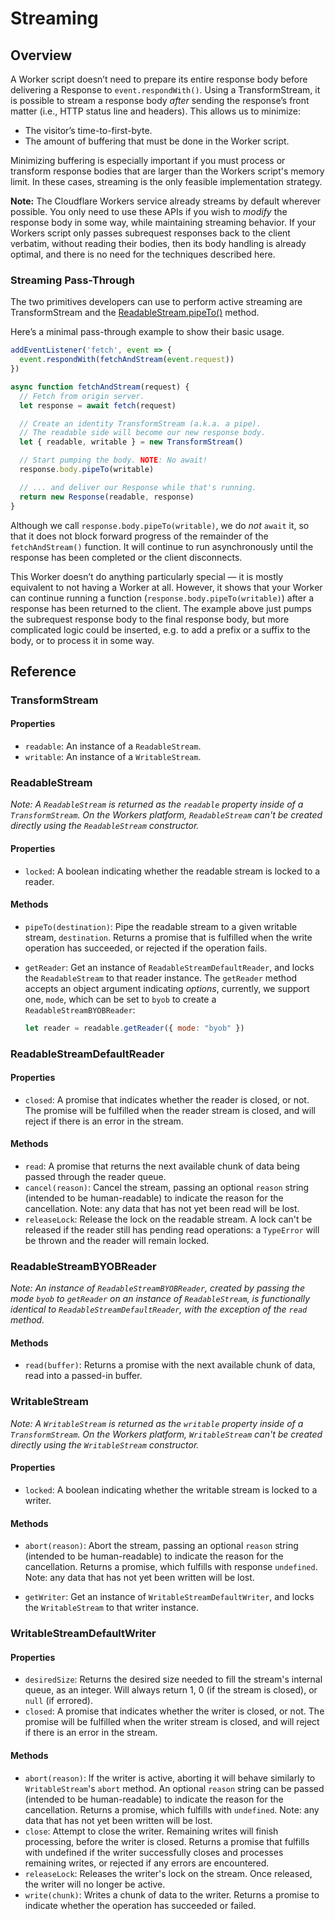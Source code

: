 # Streaming

## Overview

A Worker script doesn’t need to prepare its entire response body before delivering a Response to `event.respondWith()`. Using a TransformStream, it is possible to stream a response body _after_ sending the response’s front matter (i.e., HTTP status line and headers). This allows us to minimize:

- The visitor’s time-to-first-byte.
- The amount of buffering that must be done in the Worker script.

Minimizing buffering is especially important if you must process or transform response bodies that are larger than the Workers script's memory limit. In these cases, streaming is the only feasible implementation strategy.

**Note:** The Cloudflare Workers service already streams by default wherever possible. You only need to use these APIs if you wish to _modify_ the response body in some way, while maintaining streaming behavior. If your Workers script only passes subrequest responses back to the client verbatim, without reading their bodies, then its body handling is already optimal, and there is no need for the techniques described here.

### Streaming Pass-Through

The two primitives developers can use to perform active streaming are TransformStream and the [ReadableStream.pipeTo()](https://developer.mozilla.org/en-US/docs/Web/API/ReadableStream/pipeTo) method.

Here’s a minimal pass-through example to show their basic usage.

```javascript
addEventListener('fetch', event => {
  event.respondWith(fetchAndStream(event.request))
})

async function fetchAndStream(request) {
  // Fetch from origin server.
  let response = await fetch(request)

  // Create an identity TransformStream (a.k.a. a pipe).
  // The readable side will become our new response body.
  let { readable, writable } = new TransformStream()

  // Start pumping the body. NOTE: No await!
  response.body.pipeTo(writable)

  // ... and deliver our Response while that's running.
  return new Response(readable, response)
}
```

Although we call `response.body.pipeTo(writable)`, we do _not_ `await` it, so that it does not block forward progress of the remainder of the `fetchAndStream()` function. It will continue to run asynchronously until the response has been completed or the client disconnects.

This Worker doesn’t do anything particularly special — it is mostly equivalent to not having a Worker at all. However, it shows that your Worker can continue running a function (`response.body.pipeTo(writable)`) after a response has been returned to the client. The example above just pumps the subrequest response body to the final response body, but more complicated logic could be inserted, e.g. to add a prefix or a suffix to the body, or to process it in some way.

## Reference

### TransformStream

#### Properties

- `readable`: An instance of a `ReadableStream`.
- `writable`: An instance of a `WritableStream`.

### ReadableStream

_Note: A `ReadableStream` is returned as the `readable` property inside of a `TransformStream`. On the Workers platform, `ReadableStream` can't be created directly using the `ReadableStream` constructor._

#### Properties

- `locked`: A boolean indicating whether the readable stream is locked to a reader.

#### Methods

- `pipeTo(destination)`: Pipe the readable stream to a given writable stream, `destination`. Returns a promise that is fulfilled when the write operation has succeeded, or rejected if the operation fails.

- `getReader`: Get an instance of `ReadableStreamDefaultReader`, and locks the `ReadableStream` to that reader instance. The `getReader` method accepts an object argument indicating _options_, currently, we support one, `mode`, which can be set to `byob` to create a `ReadableStreamBYOBReader`:

  ```javascript
  let reader = readable.getReader({ mode: "byob" })
  ```

### ReadableStreamDefaultReader

#### Properties

- `closed`: A promise that indicates whether the reader is closed, or not. The promise will be fulfilled when the reader stream is closed, and will reject if there is an error in the stream.

#### Methods

- `read`: A promise that returns the next available chunk of data being passed through the reader queue.
- `cancel(reason)`: Cancel the stream, passing an optional `reason` string (intended to be human-readable) to indicate the reason for the cancellation. Note: any data that has not yet been read will be lost.
- `releaseLock`: Release the lock on the readable stream. A lock can't be released if the reader still has pending read operations: a `TypeError` will be thrown and the reader will remain locked.

### ReadableStreamBYOBReader

*Note: An instance of `ReadableStreamBYOBReader`, created by passing the mode `byob` to `getReader` on an instance of `ReadableStream`, is functionally identical to `ReadableStreamDefaultReader`, with the exception of the `read` method.*

#### Methods

- `read(buffer)`: Returns a promise with the next available chunk of data, read into a passed-in buffer.

### WritableStream

_Note: A `WritableStream` is returned as the `writable` property inside of a `TransformStream`. On the Workers platform, `WritableStream` can't be created directly using the `WritableStream` constructor._

#### Properties

- `locked`: A boolean indicating whether the writable stream is locked to a writer.

#### Methods

- `abort(reason)`: Abort the stream, passing an optional `reason` string (intended to be human-readable) to indicate the reason for the cancellation. Returns a promise, which fulfills with response `undefined`. Note: any data that has not yet been written will be lost.

- `getWriter`: Get an instance of `WritableStreamDefaultWriter`, and locks the `WritableStream` to that writer instance.

### WritableStreamDefaultWriter

#### Properties

- `desiredSize`: Returns the desired size needed to fill the stream's internal queue, as an integer. Will always return 1, 0 (if the stream is closed), or `null` (if errored).
- `closed`: A promise that indicates whether the writer is closed, or not. The promise will be fulfilled when the writer stream is closed, and will reject if there is an error in the stream.

#### Methods

- `abort(reason)`: If the writer is active, aborting it will behave similarly to `WritableStream`'s `abort` method. An optional `reason` string can be passed (intended to be human-readable) to indicate the reason for the cancellation. Returns a promise, which fulfills with `undefined`. Note: any data that has not yet been written will be lost.
- `close`: Attempt to close the writer. Remaining writes will finish processing, before the writer is closed. Returns a promise that fulfills with undefined if the writer successfully closes and processes remaining writes, or rejected if any errors are encountered.
- `releaseLock`: Releases the writer's lock on the stream. Once released, the writer will no longer be active.
- `write(chunk)`: Writes a chunk of data to the writer. Returns a promise to indicate whether the operation has succeeded or failed.
